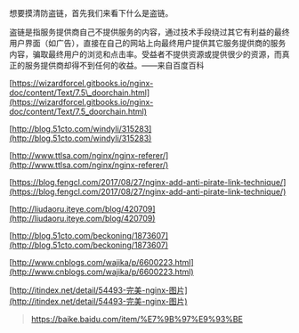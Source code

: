 想要摸清防盗链，首先我们来看下什么是盗链。

盗链是指服务提供商自己不提供服务的内容，通过技术手段绕过其它有利益的最终用户界面（如广告），直接在自己的网站上向最终用户提供其它服务提供商的服务内容，骗取最终用户的浏览和点击率。受益者不提供资源或提供很少的资源，而真正的服务提供商却得不到任何的收益。——来自百度百科

[https://wizardforcel.gitbooks.io/nginx-doc/content/Text/7.5\_doorchain.html](https://wizardforcel.gitbooks.io/nginx-doc/content/Text/7.5_doorchain.html)

[http://blog.51cto.com/windyli/315283](http://blog.51cto.com/windyli/315283)

[http://www.ttlsa.com/nginx/nginx-referer/](http://www.ttlsa.com/nginx/nginx-referer/)

[https://blog.fengcl.com/2017/08/27/nginx-add-anti-pirate-link-technique/](https://blog.fengcl.com/2017/08/27/nginx-add-anti-pirate-link-technique/)

[http://liudaoru.iteye.com/blog/420709](http://liudaoru.iteye.com/blog/420709)

[http://blog.51cto.com/beckoning/1873607](http://blog.51cto.com/beckoning/1873607)

[http://www.cnblogs.com/wajika/p/6600223.html](http://www.cnblogs.com/wajika/p/6600223.html)

[http://itindex.net/detail/54493-完美-nginx-图片](http://itindex.net/detail/54493-完美-nginx-图片)

> https://baike.baidu.com/item/%E7%9B%97%E9%93%BE



